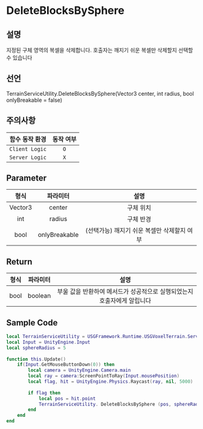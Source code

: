 # DeleteBlocksBySphere

## 설명
지정된 구체 영역의 복셀을 삭제합니다. 호출자는 깨지기 쉬운 복셀만 삭제할지 선택할 수 있습니다

## 선언
TerrainServiceUtility.DeleteBlocksBySphere(Vector3 center, int radius, bool onlyBreakable = false)

## 주의사항
|    **함수 동작 환경**    | **동작 여부** |
|:------------------:|:---------:|
| ```Client Logic``` |  ```O```  |
| ```Server Logic``` |  ```X```  |


## Parameter
|       **형식**        |  **파라미터**  |   **설명**   |
|:-------------------:|:----------:|:----------:|
|Vector3 | center | 구체 위치 |
|int | radius | 구체 반경 |
|bool | onlyBreakable | (선택가능) 깨지기 쉬운 복셀만 삭제할지 여부 |

## Return
| **형식** | **파라미터** |                 **설명**                  |
|:------:|:--------:|:---------------------------------------:|
|  bool  | boolean  | 부울 값을 반환하여 메서드가 성공적으로 실행되었는지 호출자에게 알립니다 |


## Sample Code
```lua
local TerrainServiceUtility = USGFramework.Runtime.USGVoxelTerrain.ServiceFunctions.TerrainServiceUtility
local Input = UnityEngine.Input
local sphereRadius = 5
 
function this.Update()
    if(Input.GetMouseButtonDown(0)) then
        local camera = UnityEngine.Camera.main
        local ray = camera:ScreenPointToRay(Input.mousePosition)
        local flag, hit = UnityEngine.Physics.Raycast(ray, nil, 5000)
         
        if flag then
            local pos = hit.point
            TerrainServiceUtility. DeleteBlocksBySphere (pos, sphereRadius)
        end
    end
end
```